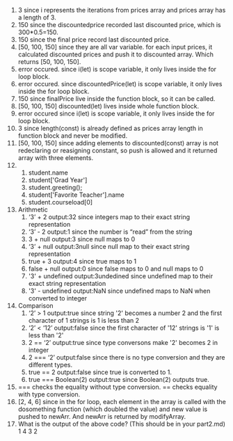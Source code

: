 1. 3 since i represents the iterations from prices array and prices array has a length of 3. 
2. 150 since the discountedprice recorded last discounted price, which is 300*0.5=150. 
3. 150 since the final price record last discounted price. 
4. [50, 100, 150] since they are all var variable. for each input prices, it calculated discounted prices and push it to discounted array. Which returns [50, 100, 150].
5. error occured. since i(let) is scope variable, it only lives inside the for loop block.
6. error occured. since discountedPrice(let) is scope variable, it only lives inside the for loop block.
7. 150 since finalPrice live inside the function block, so it can be called.  
8. [50, 100, 150] discounted(let) lives inside whole function block.
9. error occured since i(let) is scope variable, it only lives inside the for loop block.
10. 3 since length(const) is already defined as prices array length in function block and never be modified. 
11. [50, 100, 150] since adding elements to discounted(const) array is not redeclaring or reasigning constant, so push is allowed and it returned array with three elements. 
12.  
    1. student.name 
    2. student['Grad Year']
    3. student.greeting(); 
    4. student['Favorite Teacher'].name  
    5. student.courseload[0]
13. Arithmetic
    1. ‘3’ + 2 output:32 since integers map to their exact string representation
    2. ‘3’ - 2 output:1 since the number is “read” from the string
    3. 3 + null output:3 since null maps to 0
    4. ‘3’ + null output:3null since null map to their exact string representation
    5. true + 3 output:4 since true maps to 1
    6. false + null output:0 since false maps to 0 and null maps to 0
    7. '3' + undefined output:3undedined since undefined map to their exact string representation
    8. '3' - undefined output:NaN since undefined maps to NaN when converted to integer
14. Comparison
    1.  ‘2’ > 1 output:true since string '2' becomes a number 2 and the first character of 1 strings is 1 is less than 2
    2.  ‘2’ < ‘12’ output:false since the first character of '12' strings is '1' is less than '2'
    3.  2 == ‘2’ output:true since type conversons make '2' becomes 2 in integer
    4.  2 === ‘2’ output:false since there is no type conversion and they are different types.
    5.  true == 2 output:false since true is converted to 1. 
    6.  true === Boolean(2) output:true since Boolean(2) outputs true. 
15.  === checks the equality without type conversion. == checks equality with type conversion. 
16. [2, 4, 6] since in the for loop, each element in the array is called with the dosomething function (which doubled the value) and new value is pushed to newArr. And newArr is returned by modifyArray.
17.  What is the output of the above code? (This should be in your part2.md)
    1
    4
    3
    2
